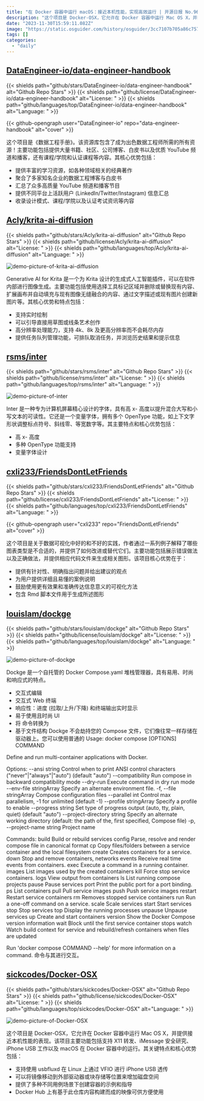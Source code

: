 ```yaml
---
title: "在 Docker 容器中运行 macOS：接近本机性能，实现高效运行 | 开源日报 No.96"
description: "这个项目是 Docker-OSX，它允许在 Docker 容器中运行 Mac OS X，并提供接近本机性能的表现。该项目主要功能包括支持 X11 转发、iMessage 安全研究、iPhone USB 工作以及 macOS 在 Docker 容器中的运行。"
date: "2023-11-30T15:59:11.082Z"
image: "https://static.osguider.com/history/osguider/3cc7107b705a86c757b7ca25abeaad56.png"
tags: []
categories:
  - "daily"
---
```


## [DataEngineer-io/data-engineer-handbook](https://github.com/DataEngineer-io/data-engineer-handbook)

{{< shields path="github/stars/DataEngineer-io/data-engineer-handbook" alt="Github Repo Stars" >}} {{< shields path="github/license/DataEngineer-io/data-engineer-handbook" alt="License: " >}} {{< shields path="github/languages/top/DataEngineer-io/data-engineer-handbook" alt="Language: " >}}

{{< github-opengraph user="DataEngineer-io" repo="data-engineer-handbook" alt="cover" >}}

这个项目是《数据工程手册》。该资源库包含了成为出色数据工程师所需的所有资源！主要功能包括提供大量书籍、社区、公司博客、白皮书以及优质 YouTube 频道和播客，还有课程/学院和认证课程等内容。其核心优势包括：

- 提供丰富的学习资源，如各种领域相关的经典著作
- 聚合了多家知名企业的数据工程博客与白皮书
- 汇总了众多高质量 YouTube 频道和播客节目
- 提供不同平台上活跃用户 (LinkedIn/Twitter/Instagram) 信息汇总
- 收录设计模式、课程/学院以及认证考试资讯等内容

## [Acly/krita-ai-diffusion](https://github.com/Acly/krita-ai-diffusion)

{{< shields path="github/stars/Acly/krita-ai-diffusion" alt="Github Repo Stars" >}} {{< shields path="github/license/Acly/krita-ai-diffusion" alt="License: " >}} {{< shields path="github/languages/top/Acly/krita-ai-diffusion" alt="Language: " >}}

![demo-picture-of-krita-ai-diffusion](https://static.osguider.com/history/osguider/e499be4cdd0689f6de6e6d0601be4ae6.png)

Generative AI for Krita 是一个为 Krita 设计的生成式人工智能插件，可以在软件内部进行图像生成。主要功能包括使用选择工具标记区域并删除或替换现有内容、扩展画布并自动填充与现有图像无缝融合的内容、通过文字描述或现有图片创建新图片等。其核心优势和特点包括：

- 支持实时绘制
- 可以引导直接用草图或线条艺术创作
- 高分辨率处理能力，支持 4k、8k 及更高分辨率而不会耗尽内存
- 提供任务队列管理功能，可排队取消任务，并浏览历史结果和提示信息

## [rsms/inter](https://github.com/rsms/inter)

{{< shields path="github/stars/rsms/inter" alt="Github Repo Stars" >}} {{< shields path="github/license/rsms/inter" alt="License: " >}} {{< shields path="github/languages/top/rsms/inter" alt="Language: " >}}

![demo-picture-of-inter](https://static.osguider.com/history/osguider/208fa590465cb3cc5c5148f84d14ef54.png)

Inter 是一种专为计算机屏幕精心设计的字体，具有高 x- 高度以提升混合大写和小写文本的可读性。它还是一个变量字体，拥有多个 OpenType 功能，如上下文字形状调整标点符号、斜线零、等宽数字等。其主要特点和核心优势包括：

- 高 x- 高度
- 多种 OpenType 功能支持
- 变量字体设计

## [cxli233/FriendsDontLetFriends](https://github.com/cxli233/FriendsDontLetFriends)

{{< shields path="github/stars/cxli233/FriendsDontLetFriends" alt="Github Repo Stars" >}} {{< shields path="github/license/cxli233/FriendsDontLetFriends" alt="License: " >}} {{< shields path="github/languages/top/cxli233/FriendsDontLetFriends" alt="Language: " >}}

{{< github-opengraph user="cxli233" repo="FriendsDontLetFriends" alt="cover" >}}

这个项目是关于数据可视化中好的和不好的实践，作者通过一系列例子解释了哪些图表类型是不合适的，并提供了如何改进或替代它们。主要功能包括展示错误做法以及正确做法，并提供相应代码文件来生成相关图形。该项目核心优势在于：

- 提供有针对性、明确指出问题并给出建议的观点
- 为用户提供详细且易懂的案例说明
- 鼓励使用更有效果和准确传达信息意义的可视化方法
- 包含 Rmd 脚本文件用于生成所述图形

## [louislam/dockge](https://github.com/louislam/dockge)

{{< shields path="github/stars/louislam/dockge" alt="Github Repo Stars" >}} {{< shields path="github/license/louislam/dockge" alt="License: " >}} {{< shields path="github/languages/top/louislam/dockge" alt="Language: " >}}

![demo-picture-of-dockge](https://static.osguider.com/history/2023/cc07f50b59c90713862d6fac46ef29fb.png)

Dockge 是一个自托管的 Docker Compose.yaml 堆栈管理器，具有易用、时尚和响应式的特点。

- 交互式编辑
- 交互式 Web 终端
- 响应性：进度 (拉取/上升/下降) 和终端输出实时显示
- 易于使用且时尚 UI
- 将  命令转换为
- 基于文件结构
Dockge 不会劫持您的 Compose 文件，它们像往常一样存储在驱动器上。您可以使用普通的
Usage:  docker compose [OPTIONS] COMMAND

Define and run multi-container applications with Docker.

Options:
      --ansi string                Control when to print ANSI control
                                   characters ("never"|"always"|"auto")
                                   (default "auto")
      --compatibility              Run compose in backward compatibility mode
      --dry-run                    Execute command in dry run mode
      --env-file stringArray       Specify an alternate environment file.
  -f, --file stringArray           Compose configuration files
      --parallel int               Control max parallelism, -1 for
                                   unlimited (default -1)
      --profile stringArray        Specify a profile to enable
      --progress string            Set type of progress output (auto,
                                   tty, plain, quiet) (default "auto")
      --project-directory string   Specify an alternate working directory
                                   (default: the path of the, first
                                   specified, Compose file)
  -p, --project-name string        Project name

Commands:
  build       Build or rebuild services
  config      Parse, resolve and render compose file in canonical format
  cp          Copy files/folders between a service container and the local filesystem
  create      Creates containers for a service.
  down        Stop and remove containers, networks
  events      Receive real time events from containers.
  exec        Execute a command in a running container.
  images      List images used by the created containers
  kill        Force stop service containers.
  logs        View output from containers
  ls          List running compose projects
  pause       Pause services
  port        Print the public port for a port binding.
  ps          List containers
  pull        Pull service images
  push        Push service images
  restart     Restart service containers
  rm          Removes stopped service containers
  run         Run a one-off command on a service.
  scale       Scale services
  start       Start services
  stop        Stop services
  top         Display the running processes
  unpause     Unpause services
  up          Create and start containers
  version     Show the Docker Compose version information
  wait        Block until the first service container stops
  watch       Watch build context for service and rebuild/refresh containers when files are updated

Run 'docker compose COMMAND --help' for more information on a command. 命令与其进行交互。

## [sickcodes/Docker-OSX](https://github.com/sickcodes/Docker-OSX)

{{< shields path="github/stars/sickcodes/Docker-OSX" alt="Github Repo Stars" >}} {{< shields path="github/license/sickcodes/Docker-OSX" alt="License: " >}} {{< shields path="github/languages/top/sickcodes/Docker-OSX" alt="Language: " >}}

![demo-picture-of-Docker-OSX](https://static.osguider.com/history/osguider/287383d6d0ad0d6abeb1842c8c97496c.png)

这个项目是 Docker-OSX，它允许在 Docker 容器中运行 Mac OS X，并提供接近本机性能的表现。该项目主要功能包括支持 X11 转发、iMessage 安全研究、iPhone USB 工作以及 macOS 在 Docker 容器中的运行。其关键特点和核心优势包括：

- 支持使用 usbfluxd 在 Linux 上通过 VFIO 进行 iPhone USB 透传
- 可以将镜像移动到外部驱动器或块存储等位置来增加磁盘空间
- 提供了多种不同用例场景下创建容器的示例和指导
- Docker Hub 上有基于此仓库内容构建而成的映像可供方便使用

